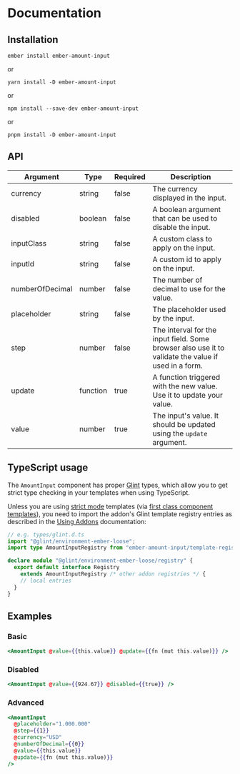 # Documentation

## Installation

```
ember install ember-amount-input
```

or

```
yarn install -D ember-amount-input
```

or

```
npm install --save-dev ember-amount-input
```

or

```
pnpm install -D ember-amount-input
```

## API

| Argument        | Type     | Required | Description                                                                                         |
| --------------- | -------- | -------- | --------------------------------------------------------------------------------------------------- |
| currency        | string   | false    | The currency displayed in the input.                                                                |
| disabled        | boolean  | false    | A boolean argument that can be used to disable the input.                                           |
| inputClass      | string   | false    | A custom class to apply on the input.                                                               |
| inputId         | string   | false    | A custom id to apply on the input.                                                                  |
| numberOfDecimal | number   | false    | The number of decimal to use for the value.                                                         |
| placeholder     | string   | false    | The placeholder used by the input.                                                                  |
| step            | number   | false    | The interval for the input field. Some browser also use it to validate the value if used in a form. |
| update          | function | true     | A function triggered with the new value. Use it to update your value.                               |
| value           | number   | true     | The input's value. It should be updated using the `update` argument.                                |

## TypeScript usage

The `AmountInput` component has proper [Glint](https://github.com/typed-ember/glint) types, which allow you to get strict type checking in your templates when using TypeScript.

Unless you are using [strict mode](http://emberjs.github.io/rfcs/0496-handlebars-strict-mode.html) templates (via [first class component templates](http://emberjs.github.io/rfcs/0779-first-class-component-templates.html)),
you need to import the addon's Glint template registry entries as described in the [Using Addons](https://typed-ember.gitbook.io/glint/using-glint/ember/using-addons#using-glint-enabled-addons) documentation:

```ts
// e.g. types/glint.d.ts
import "@glint/environment-ember-loose";
import type AmountInputRegistry from "ember-amount-input/template-registry";

declare module "@glint/environment-ember-loose/registry" {
  export default interface Registry
    extends AmountInputRegistry /* other addon registries */ {
    // local entries
  }
}
```

## Examples

### Basic

```hbs
<AmountInput @value={{this.value}} @update={{fn (mut this.value)}} />
```

### Disabled

```hbs
<AmountInput @value={{924.67}} @disabled={{true}} />
```

### Advanced

```hbs
<AmountInput
  @placeholder="1.000.000"
  @step={{1}}
  @currency="USD"
  @numberOfDecimal={{0}}
  @value={{this.value}}
  @update={{fn (mut this.value)}}
/>
```
